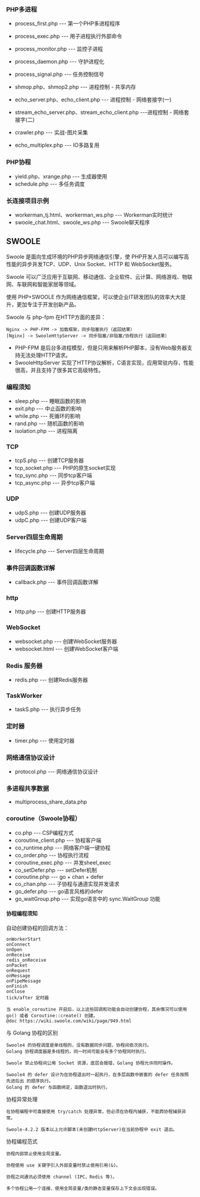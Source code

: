 ### PHP多进程

* process_first.php     --- 第一个PHP多进程程序
* process_exec.php      --- 用子进程执行外部命令
* process_monitor.php   --- 监控子进程
* process_daemon.php    --- 守护进程化
* process_signal.php    --- 任务控制信号
* shmop.php、shmop2.php  --- 进程控制 - 共享内存
* echo_server.php、echo_client.php --- 进程控制 - 网络套接字(一)
* stream_echo_server.php、stream_echo_client.php ---进程控制 - 网络套接字(二)
* crawler.php           --- 实战-图片采集

* echo_multiplex.php    --- IO多路复用

### PHP协程

* yield.php、xrange.php  --- 生成器使用
* schedule.php          --- 多任务调度

### 长连接项目示例

* workerman_tj.html、workerman_ws.php    --- Workerman实时统计
* swoole_chat.html、swoole_ws.php        --- Swoole聊天程序

## SWOOLE

Swoole 是面向生成环境的PHP异步网络通信引擎，使 PHP开发人员可以编写高性能的异步并发TCP、UDP、Unix Socket、HTTP 和 WebSocket服务。

Swoole 可以广泛应用于互联网、移动通信、企业软件、云计算、网络游戏、物联网、车联网和智能家居等领域。

使用 PHP+SWOOLE 作为网络通信框架，可以使企业IT研发团队的效率大大提升，更加专注于开发创新产品。

Swoole 与 php-fpm 在HTTP方面的差异：

```
Nginx -> PHP-FPM -> 加载框架，同步阻塞执行（返回结果）
[Nginx] -> SwooleHttpServer -> 同步阻塞/非阻塞/协程执行（返回结果）
```
* PHP-FPM 是后台多进程模型，但是只用来解析PHP脚本，没有Web服务器支持无法处理HTTP请求。
* SwooleHttpServer 实现了HTTP协议解析，C语言实现，应用常驻内存，性能很高，并且支持了很多其它高级特性。

### 编程须知

* sleep.php     --- 睡眠函数的影响
* exit.php      --- 中止函数的影响
* while.php     --- 死循环的影响
* rand.php      --- 随机函数的影响
* isolation.php --- 进程隔离

### TCP

* tcpS.php       --- 创建TCP服务器
* tcp_socket.php --- PHP的原生socket实现
* tcp_sync.php   --- 同步tcp客户端
* tcp_async.php  --- 异步tcp客户端

### UDP

* udpS.php       --- 创建UDP服务器
* udpC.php       --- 创建UDP客户端

### Server四层生命周期

* lifecycle.php  --- Server四层生命周期

### 事件回调函数详解

* callback.php   --- 事件回调函数详解

### http

* http.php       --- 创建HTTP服务器

### WebSocket

* websocket.php  --- 创建WebSocket服务器
* websocket.html --- 创建WebSocket客户端

### Redis 服务器

* redis.php      --- 创建Redis服务器

### TaskWorker

* taskS.php      --- 执行异步任务

### 定时器

* timer.php      --- 使用定时器

### 网络通信协议设计

* protocol.php   --- 网络通信协议设计

### 多进程共享数据

* multiprocess_share_data.php

### coroutine（Swoole协程）

* co.php                    --- CSP编程方式
* coroutine_client.php      --- 协程客户端
* co_runtime.php            --- 网络客户端一键协程
* co_order.php              --- 协程执行流程
* coroutine_exec.php        --- 并发sheel_exec
* co_setDefer.php           --- setDefer机制
* coroutine.php             --- go + chan + defer
* co_chan.php               --- 子协程与通道实现并发请求
* go_defer.php              --- go语言风格的defer
* go_waitGroup.php          --- 实现go语言中的 sync.WaitGroup 功能

#### 协程编程须知

自动创建协程的回调方法：

```
onWorkerStart
onConnect
onOpen
onReceive
redis_onReceive
onPacket
onRequest
onMessage
onPipeMessage
onFinish
onClose
tick/after 定时器

当 enable_coroutine 开启后，以上这些回调和功能会自动创建协程，其余情况可以使用 go() 或者 Coroutine::create() 创建。
@doc https://wiki.swoole.com/wiki/page/949.html
```

与 Golang 协程的区别

```
Swoole4 的协程调度是单线程的，没有数据同步问题，协程间依次执行。
Golang 协程调度器是多线程的，同一时间可能会有多个协程同时执行。

Swoole 禁止协程间公用 Socket 资源，底层会报错，Golang 协程允许同时操作。

Swoole4 的 defer 设计为在协程退出时一起执行，在多层函数中嵌套的 defer 任务按照 先进后出 的顺序执行。
Golang 的 defer 与函数绑定，函数退出时执行。
```

协程异常处理

```
在协程编程中可直接使用 try/catch 处理异常，但必须在协程内捕获，不能跨协程捕获异常。

Swoole-4.2.2 版本以上允许脚本(未创建HttpServer)在当前协程中 exit 退出。
```

协程编程范式

```
协程内部禁止使用全局变量。

协程使用 use 关键字引入外部变量时禁止使用引用(&)。

协程之间通讯必须使用 channel (IPC、Redis 等)。

多个协程公用一个连接、使用全局变量/类的静态变量保存上下文会出现错误。
```




